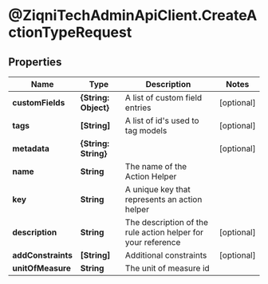 # @ZiqniTechAdminApiClient.CreateActionTypeRequest

## Properties

Name | Type | Description | Notes
------------ | ------------- | ------------- | -------------
**customFields** | **{String: Object}** | A list of custom field entries | [optional] 
**tags** | **[String]** | A list of id&#39;s used to tag models | [optional] 
**metadata** | **{String: String}** |  | [optional] 
**name** | **String** | The name of the Action Helper | 
**key** | **String** | A unique key that represents an action helper | 
**description** | **String** | The description of the rule action helper for your reference | [optional] 
**addConstraints** | **[String]** | Additional constraints | [optional] 
**unitOfMeasure** | **String** | The unit of measure id | 


